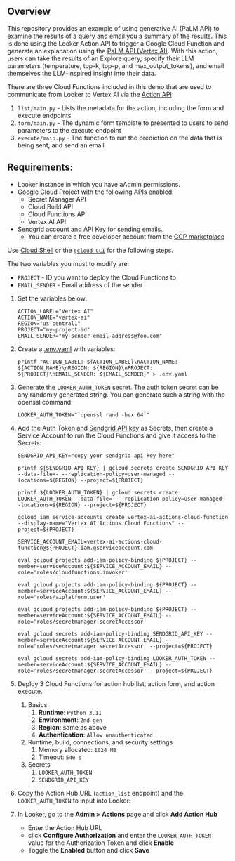 ## Overview

This repository provides an example of using generative AI (PaLM API) to examine the results of a query and email you a summary of the results. This is done using the Looker Action API to trigger a Google Cloud Function and generate an explanation using the [PaLM API (Vertex AI)](https://cloud.google.com/vertex-ai/docs/generative-ai/learn/models). With this action, users can take the results of an Explore query, specify their LLM parameters (temperature, top-k, top-p, and max_output_tokens), and email themselves the LLM-inspired insight into their data.

There are three Cloud Functions included in this demo that are used to communicate from Looker to Vertex AI via the [Action API](https://github.com/looker-open-source/actions/blob/master/docs/action_api.md):

1. `list/main.py` - Lists the metadata for the action, including the form and execute endpoints
1. `form/main.py` - The dynamic form template to presented to users to send parameters to the execute endpoint
1. `execute/main.py` - The function to run the prediction on the data that is being sent, and send an email

## Requirements:

- Looker instance in which you have aAdmin permissions.
- Google Cloud Project with the following APIs enabled:
  - Secret Manager API
  - Cloud Build API
  - Cloud Functions API
  - Vertex AI API
- Sendgrid account and API Key for sending emails.
  - You can create a free developer account from the [GCP marketplace](https://console.cloud.google.com/marketplace/details/sendgrid-app/sendgrid-email)

Use [Cloud Shell](https://cloud.google.com/shell) or the [`gcloud CLI`](https://cloud.google.com/sdk/docs/install) for the following steps.

The two variables you must to modify are:

- `PROJECT` - ID you want to deploy the Cloud Functions to
- `EMAIL_SENDER` - Email address of the sender

1. Set the variables below:

   ```
   ACTION_LABEL="Vertex AI"
   ACTION_NAME="vertex-ai"
   REGION="us-central1"
   PROJECT="my-project-id"
   EMAIL_SENDER="my-sender-email-address@foo.com"

   ```

1. Create a [.env.yaml](.env.yaml.example) with variables:

   ```
   printf "ACTION_LABEL: ${ACTION_LABEL}\nACTION_NAME: ${ACTION_NAME}\nREGION: ${REGION}\nPROJECT: ${PROJECT}\nEMAIL_SENDER: ${EMAIL_SENDER}" > .env.yaml
   ```

1. Generate the `LOOKER_AUTH_TOKEN` secret. The auth token secret can be any randomly generated string. You can generate such a string with the openssl command:

   ```
   LOOKER_AUTH_TOKEN="`openssl rand -hex 64`"
   ```

1. Add the Auth Token and [Sendgrid API key](https://app.sendgrid.com/settings/api_keys) as Secrets, then create a Service Account to run the Cloud Functions and give it access to the Secrets:

   ```
   SENDGRID_API_KEY="copy your sendgrid api key here"

   printf ${SENDGRID_API_KEY} | gcloud secrets create SENDGRID_API_KEY --data-file=- --replication-policy=user-managed --locations=${REGION} --project=${PROJECT}

   printf ${LOOKER_AUTH_TOKEN} | gcloud secrets create LOOKER_AUTH_TOKEN --data-file=- --replication-policy=user-managed --locations=${REGION} --project=${PROJECT}

   gcloud iam service-accounts create vertex-ai-actions-cloud-function --display-name="Vertex AI Actions Cloud Functions" --project=${PROJECT}

   SERVICE_ACCOUNT_EMAIL=vertex-ai-actions-cloud-function@${PROJECT}.iam.gserviceaccount.com

   eval gcloud projects add-iam-policy-binding ${PROJECT} --member=serviceAccount:${SERVICE_ACCOUNT_EMAIL} --role='roles/cloudfunctions.invoker'

   eval gcloud projects add-iam-policy-binding ${PROJECT} --member=serviceAccount:${SERVICE_ACCOUNT_EMAIL} --role='roles/aiplatform.user'

   eval gcloud projects add-iam-policy-binding ${PROJECT} --member=serviceAccount:${SERVICE_ACCOUNT_EMAIL} --role='roles/secretmanager.secretAccessor'

   eval gcloud secrets add-iam-policy-binding SENDGRID_API_KEY --member=serviceAccount:${SERVICE_ACCOUNT_EMAIL} --role='roles/secretmanager.secretAccessor' --project=${PROJECT}

   eval gcloud secrets add-iam-policy-binding LOOKER_AUTH_TOKEN --member=serviceAccount:${SERVICE_ACCOUNT_EMAIL} --role='roles/secretmanager.secretAccessor' --project=${PROJECT}
   ```

1. Deploy 3 Cloud Functions for action hub list, action form, and action execute.

   1. Basics
      1. **Runtime**: `Python 3.11`
      1. **Environment**: `2nd gen`
      1. **Region**: same as above
      1. **Authentication**: `Allow unauthenticated`
   1. Runtime, build, connections, and security settings
      1. Memory allocated: `1024 MB`
      1. Timeout: `540 s`
   1. Secrets
      1. `LOOKER_AUTH_TOKEN`
      1. `SENDGRID_API_KEY`

1. Copy the Action Hub URL (`action_list` endpoint) and the `LOOKER_AUTH_TOKEN` to input into Looker:

1. In Looker, go to the **Admin > Actions** page and click **Add Action Hub**

   - Enter the Action Hub URL
   - click **Configure Authorization** and enter the `LOOKER_AUTH_TOKEN` value for the Authorization Token and click **Enable**
   - Toggle the **Enabled** button and click **Save**
